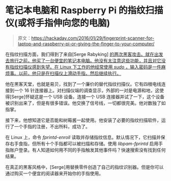 # 笔记本电脑和 Raspberry Pi 的指纹扫描仪(或将手指伸向您的电脑)

> 原文：<https://hackaday.com/2016/01/29/fingerprint-scanner-for-laptop-and-raspberry-pi-or-giving-the-finger-to-your-computer/>

在指纹扫描方面，我们得到了来自[Serge Rabyking] [的两次黑客攻击。就在出发去旅行之前，他买了一台便宜的笔记本电脑。他没有太注意这些功能，并且对它没有指纹扫描仪感到失望。在 Linux 下工作的他经常使用 *sudo* ，输入密码是一件麻烦事。以前，他只是在扫描仪上滑动手指，然后继续执行。](http://sergeplay.blogspot.co.uk/2016/01/lenovo-42w7764-fingerprint-scanner.html)

他在黑客天堂，也就是易贝，找到了一个廉价的替代指纹扫描仪。它有四根电线连接到一个 16 针连接器上。对扫描仪端的调查显示，外部的一对是电源和地，这使得[Serge]怀疑这是一个 USB 设备。连接一个 USB 连接器并试了一下，这个设备被识别出来了，但是有很多错误。他交换了信号线，一切都很完美。他对数独了如指掌。

接下来，他想知道它是否能和树莓酱一起使用。他安装了必要的指纹扫描软件，运行了一个手指的注册，不出所料，成功了。

在 Linux 上，命令 *fprintd-enroll* 读取并存储指纹信息。默认情况下，它扫描并保存右手食指，但所有十个手指都可以被扫描和存储。使用 *libpam-fprintd* 启用手指账户登录。有人知道如何用不同的手指触发其他事件吗？快速搜索没有找到任何结果。

在真正的黑客风格中，[Serge]用替换零件创造了自己的指纹识别器。但是你可以通过购买一个便宜的阅读器来开始你的手指使用。